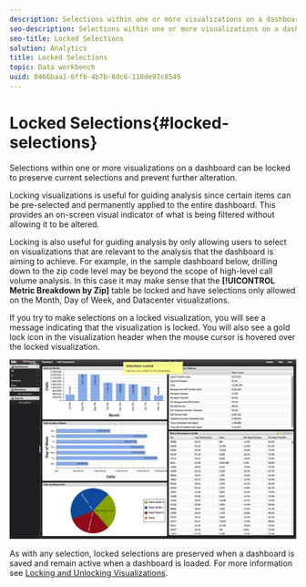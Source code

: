 ```yaml
---
description: Selections within one or more visualizations on a dashboard can be locked to preserve current selections and prevent further alteration.
seo-description: Selections within one or more visualizations on a dashboard can be locked to preserve current selections and prevent further alteration.
seo-title: Locked Selections
solution: Analytics
title: Locked Selections
topic: Data workbench
uuid: 0466baa1-6ffb-4b7b-8dc6-118de97c8549
---
```


# Locked Selections{#locked-selections}

Selections within one or more visualizations on a dashboard can be locked to preserve current selections and prevent further alteration.

Locking visualizations is useful for guiding analysis since certain items can be pre-selected and permanently applied to the entire dashboard. This provides an on-screen visual indicator of what is being filtered without allowing it to be altered.

Locking is also useful for guiding analysis by only allowing users to select on visualizations that are relevant to the analysis that the dashboard is aiming to achieve. For example, in the sample dashboard below, drilling down to the zip code level may be beyond the scope of high-level call volume analysis. In this case it may make sense that the **[!UICONTROL Metric Breakdown by Zip]** table be locked and have selections only allowed on the Month, Day of Week, and Datacenter visualizations.

If you try to make selections on a locked visualization, you will see a message indicating that the visualization is locked. You will also see a gold lock icon in the visualization header when the mouse cursor is hovered over the locked visualization.

![](assets/selection_locked.png)

As with any selection, locked selections are preserved when a dashboard is saved and remain active when a dashboard is loaded. For more information see [Locking and Unlocking Visualizations](../../../home/c-adobe-data-workbench-dashboard/c-visualizations/c-manipulating-visualizations/c-locking-and-unlocking-visualizations.md#concept-9215bcdd5bb44dee8d92ef0cc82f44d2). 
